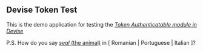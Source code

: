 ## Devise Token Test

This is the demo application for testing the
[*Token Authenticatable module in Devise*](http://stackoverflow.com/questions/4901708/token-authenticatable-module-in-devise)

P.S. How do you say [*seal* (the animal)](http://flic.kr/p/7v9oCR) in [ Romanian | Portuguese | Italian ]?
